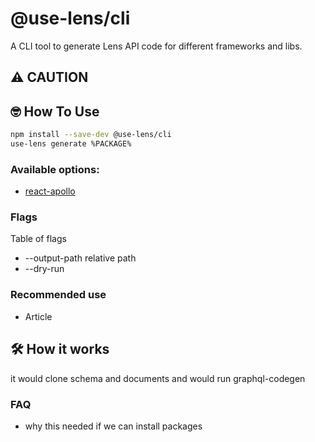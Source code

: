 # @use-lens/cli
A CLI tool to generate Lens API code for different frameworks and libs.

## ⚠️ CAUTION

## 🤓 How To Use

```bash
npm install --save-dev @use-lens/cli
use-lens generate %PACKAGE%
```

### Available options:
- [react-apollo](https://github.com/use-lens/use-lens/tree/main/packages/react-apollo)


### Flags
Table of flags

- --output-path relative path
- --dry-run

### Recommended use
- Article

## 🛠 How it works
it would clone schema and documents and would run graphql-codegen

### FAQ
- why this needed if we can install packages
